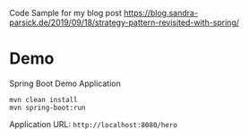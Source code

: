 Code Sample for my blog post https://blog.sandra-parsick.de/2019/09/18/strategy-pattern-revisited-with-spring/


# Demo
Spring Boot Demo Application

```
mvn clean install
mvn spring-boot:run
```

Application URL: `http://localhost:8080/hero`
